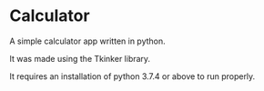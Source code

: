 # Calculator
A simple calculator app written in python.

It was made using the Tkinker library.

It requires an installation of python 3.7.4 or above to run properly.
